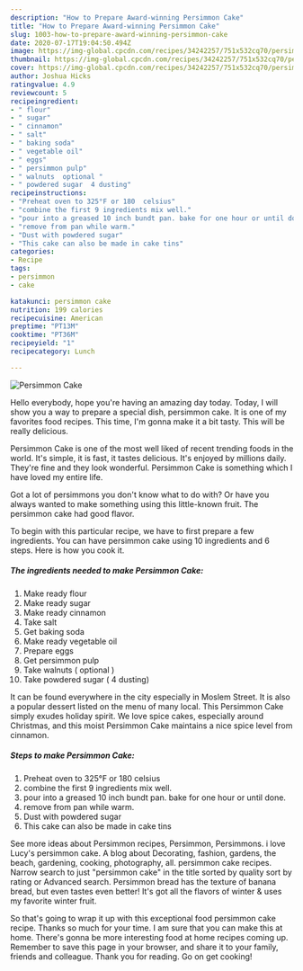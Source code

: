 ```yaml
---
description: "How to Prepare Award-winning Persimmon Cake"
title: "How to Prepare Award-winning Persimmon Cake"
slug: 1003-how-to-prepare-award-winning-persimmon-cake
date: 2020-07-17T19:04:50.494Z
image: https://img-global.cpcdn.com/recipes/34242257/751x532cq70/persimmon-cake-recipe-main-photo.jpg
thumbnail: https://img-global.cpcdn.com/recipes/34242257/751x532cq70/persimmon-cake-recipe-main-photo.jpg
cover: https://img-global.cpcdn.com/recipes/34242257/751x532cq70/persimmon-cake-recipe-main-photo.jpg
author: Joshua Hicks
ratingvalue: 4.9
reviewcount: 5
recipeingredient:
- " flour"
- " sugar"
- " cinnamon"
- " salt"
- " baking soda"
- " vegetable oil"
- " eggs"
- " persimmon pulp"
- " walnuts  optional "
- " powdered sugar  4 dusting"
recipeinstructions:
- "Preheat oven to 325°F or 180  celsius"
- "combine the first 9 ingredients mix well."
- "pour into a greased 10 inch bundt pan. bake for one hour or until done."
- "remove from pan while warm."
- "Dust with powdered sugar"
- "This cake can also be made in cake tins"
categories:
- Recipe
tags:
- persimmon
- cake

katakunci: persimmon cake 
nutrition: 199 calories
recipecuisine: American
preptime: "PT13M"
cooktime: "PT36M"
recipeyield: "1"
recipecategory: Lunch

---
```



![Persimmon Cake](https://img-global.cpcdn.com/recipes/34242257/751x532cq70/persimmon-cake-recipe-main-photo.jpg)

Hello everybody, hope you're having an amazing day today. Today, I will show you a way to prepare a special dish, persimmon cake. It is one of my favorites food recipes. This time, I'm gonna make it a bit tasty. This will be really delicious.

Persimmon Cake is one of the most well liked of recent trending foods in the world. It's simple, it is fast, it tastes delicious. It's enjoyed by millions daily. They're fine and they look wonderful. Persimmon Cake is something which I have loved my entire life.

Got a lot of persimmons you don&#39;t know what to do with? Or have you always wanted to make something using this little-known fruit. The persimmon cake had good flavor.


To begin with this particular recipe, we have to first prepare a few ingredients. You can have persimmon cake using 10 ingredients and 6 steps. Here is how you cook it.

<!--inarticleads1-->

##### The ingredients needed to make Persimmon Cake:

1. Make ready  flour
1. Make ready  sugar
1. Make ready  cinnamon
1. Take  salt
1. Get  baking soda
1. Make ready  vegetable oil
1. Prepare  eggs
1. Get  persimmon pulp
1. Take  walnuts ( optional )
1. Take  powdered sugar ( 4 dusting)


It can be found everywhere in the city especially in Moslem Street. It is also a popular dessert listed on the menu of many local. This Persimmon Cake simply exudes holiday spirit. We love spice cakes, especially around Christmas, and this moist Persimmon Cake maintains a nice spice level from cinnamon. 

<!--inarticleads2-->

##### Steps to make Persimmon Cake:

1. Preheat oven to 325°F or 180  celsius
1. combine the first 9 ingredients mix well.
1. pour into a greased 10 inch bundt pan. bake for one hour or until done.
1. remove from pan while warm.
1. Dust with powdered sugar
1. This cake can also be made in cake tins


See more ideas about Persimmon recipes, Persimmon, Persimmons. i love Lucy&#39;s persimmon cake. A blog about Decorating, fashion, gardens, the beach, gardening, cooking, photography, all. persimmon cake recipes. Narrow search to just &#34;persimmon cake&#34; in the title sorted by quality sort by rating or Advanced search. Persimmon bread has the texture of banana bread, but even tastes even better! It&#39;s got all the flavors of winter &amp; uses my favorite winter fruit. 

So that's going to wrap it up with this exceptional food persimmon cake recipe. Thanks so much for your time. I am sure that you can make this at home. There's gonna be more interesting food at home recipes coming up. Remember to save this page in your browser, and share it to your family, friends and colleague. Thank you for reading. Go on get cooking!
